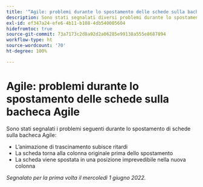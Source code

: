 ```yaml
---
title: '“Agile: problemi durante lo spostamento delle schede sulla bacheca Agile”'
description: Sono stati segnalati diversi problemi durante lo spostamento di schede sulla bacheca Agile.
exl-id: ef347a24-efe6-4b11-b108-4db540005604
hidefromtoc: true
source-git-commit: 73a7173c2d8a92d2a06285e99138a555e8687894
workflow-type: ht
source-wordcount: '70'
ht-degree: 100%

---
```


# Agile: problemi durante lo spostamento delle schede sulla bacheca Agile

Sono stati segnalati i problemi seguenti durante lo spostamento di schede sulla bacheca Agile:

* L’animazione di trascinamento subisce ritardi
* La scheda torna alla colonna originale prima dello spostamento
* La scheda viene spostata in una posizione imprevedibile nella nuova colonna

_Segnalato per la prima volta il mercoledì 1 giugno 2022._
